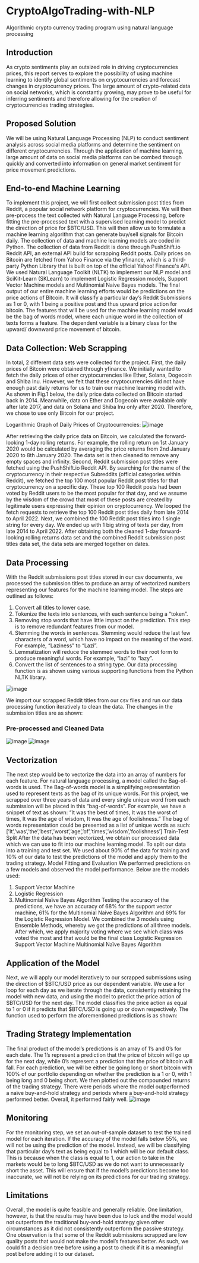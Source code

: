 # CryptoAlgoTrading-with-NLP
Algorithmic crypto currency trading program using natural language processing

## Introduction
As crypto sentiments play an outsized role in driving cryptocurrencies prices, this report serves to explore the possibility of using machine learning to identify global sentiments on cryptocurrencies and forecast changes in cryptocurrency prices. The large amount of crypto-related data on social networks, which is constantly growing, may prove to be useful for inferring sentiments and therefore allowing for the creation of cryptocurrencies trading strategies.

## Proposed Solution
We will be using Natural Language Processing (NLP) to conduct sentiment analysis across social media platforms and determine the sentiment on different cryptocurrencies. Through the application of machine learning, large amount of data on social media platforms can be combed through quickly and converted into information on general market sentiment for price movement predictions.

## End-to-end Machine Learning
To implement this project, we will first collect submission post titles from Reddit, a popular social network platform for cryptocurrencies. We will then pre-process the text collected with Natural Language Processing, before fitting the pre-processed text with a supervised learning model to predict the direction of price for $BTC/USD. This will then allow us to formulate a machine learning algorithm that can generate buy/sell signals for Bitcoin daily.
The collection of data and machine learning models are coded in Python. The collection of data from Reddit is done through PushShift.io Reddit API, an external API build for scrapping Reddit posts. Daily prices on Bitcoin are fetched from Yahoo Finance via the yfinance, which is a third-party Python Library that is built on top of the official Yahoo! Finance's API. 
We used Natural Language Toolkit (NLTK) to implement our NLP model and SciKit-Learn (SKLearn) to implement Logistic Regression models, Support Vector Machine models and Multinomial Naive Bayes models.
The final output of our entire machine learning efforts would be predictions on the price actions of Bitcoin. It will classify a particular day’s Reddit Submissions as 1 or 0, with 1 being a positive post and thus upward price action for bitcoin. The features that will be used for the machine learning model would be the bag of words model, where each unique word in the collection of texts forms a feature. The dependent variable is a binary class for the upward/ downward price movement of bitcoin.

## Data Collection: Web Scrapping
In total, 2 different data sets were collected for the project. First, the daily prices of Bitcoin were obtained through yfinance. We initially wanted to fetch the daily prices of other cryptocurrencies like Ether, Solana, Dogecoin and Shiba Inu. However, we felt that these cryptocurrencies did not have enough past daily returns for us to train our machine learning model with. As shown in Fig.1 below, the daily price data collected on Bitcoin started back in 2014. Meanwhile, data on Ether and Dogecoin were available only after late 2017, and data on Solana and Shiba Inu only after 2020. Therefore, we chose to use only Bitcoin for our project.

Logarithmic Graph of Daily Prices of Cryptocurrencies:
![image](https://user-images.githubusercontent.com/85161103/163224171-b11bce7e-394c-42b8-ab08-883613f37d85.png)

After retrieving the daily price data on Bitcoin, we calculated the forward-looking 1-day rolling returns. For example, the rolling return on 1st January 2020 would be calculated by averaging the price returns from 2nd January 2020 to 8th January 2020. The data set is then cleaned to remove any empty spaces and infinity.
Second, Reddit submission post titles were fetched using the PushShift.io Reddit API. By searching for the name of the cryptocurrency in their respective Subreddits (official categories within Reddit), we fetched the top 100 most popular Reddit post titles for that cryptocurrency on a specific day. These top 100 Reddit posts had been voted by Reddit users to be the most popular for that day, and we assume by the wisdom of the crowd that most of these posts are created by legitimate users expressing their opinion on cryptocurrency. We looped the fetch requests to retrieve the top 100 Reddit post titles daily from late 2014 to April 2022. Next, we combined the 100 Reddit post titles into 1 single string for every day. We ended up with 1 big string of texts per day, from late 2014 to April 2022.
After obtaining both the cleaned 1-day forward-looking rolling returns data set and the combined Reddit submission post titles data set, the data sets are merged together on dates.

## Data Processing
With the Reddit submissions post titles stored in our csv documents, we processed the submission titles to produce an array of vectorized numbers representing our features for the machine learning model. The steps are outlined as follows:
1.	Convert all titles to lower case.
2.	Tokenize the texts into sentences, with each sentence being a “token”.
3.	Removing stop words that have little impact on the prediction. This step is to remove redundant features from our model.
4.	Stemming the words in sentences. Stemming would reduce the last few characters of a word, which have no impact on the meaning of the word. For example, “Laziness” to “Lazi”.
5.	Lemmatization will reduce the stemmed words to their root form to produce meaningful words. For example, “lazi” to “lazy”. 
6.	Convert the list of sentences to a string type.
Our data processing function is as shown using various supporting functions from the Python NLTK library.

![image](https://user-images.githubusercontent.com/85161103/163224227-a172f541-c3c9-40d9-9da8-d7d5f09e5ff9.png)

We import our scrapped Reddit titles from our csv files and run our data processing function iteratively to clean the data. The changes in the submission titles are as shown:
### Pre-processed and Cleaned Data
![image](https://user-images.githubusercontent.com/85161103/163238758-a595e0ae-bad8-4cab-90af-b289a02ec9c1.png)
![image](https://user-images.githubusercontent.com/85161103/163224495-185d7362-d420-42e7-b023-301ca93517a8.png)


## Vectorization
The next step would be to vectorize the data into an array of numbers for each feature. For natural language processing, a model called the Bag-of-words is used. The Bag-of-words model is a simplifying representation used to represent texts as the bag of its unique words. For this project, we scrapped over three years of data and every single unique word from each submission will be placed in this “bag-of-words".
For example, we have a snippet of text as shown:
“It was the best of times,
It was the worst of times,
It was the age of wisdom,
It was the age of foolishness.”
The bag of words representation could be presented as a list of unique words as such:
[’It’,’was’,’the’,’best’,’worst’,’age’,’of’,’times’,’wisdom’,’foolishness’]
Train-Test Split
After the data has been vectorized, we obtain our processed data which we can use to fit into our machine learning model. To split our data into a training and test set. We used about 90% of the data for training and 10% of our data to test the predictions of the model and apply them to the trading strategy.
Model Fitting and Evaluation
We performed predictions on a few models and observed the model performance. Below are the models used:
1.	Support Vector Machine
2.	Logistic Regression
3.	Multinomial Naïve Bayes Algorithm
Testing the accuracy of the predictions, we have an accuracy of 68% for the support vector machine, 61% for the Multinomial Naive Bayes Algorithm and 69% for the Logistic Regression Model. We combined the 3 models using Ensemble Methods, whereby we got the predictions of all three models. After which, we apply majority voting where we see which class was voted the most and that would be the final class
Logistic Regression	Support Vector Machine	Multinomial Naïve Bayes Algorithm

## Application of the Model
Next, we will apply our model iteratively to our scrapped submissions using the direction of $BTC/USD price as our dependent variable. We use a for loop for each day as we iterate through the data, consistently retraining the model with new data, and using the model to predict the price action of $BTC/USD for the next day. The model classifies the price action as equal to 1 or 0 if it predicts that $BTC/USD is going up or down respectively. The function used to perform the aforementioned predictions is as shown:

## Trading Strategy Implementation
The final product of the model’s predictions is an array of 1’s and 0’s for each date. The 1’s represent a prediction that the price of bitcoin will go up for the next day, while 0’s represent a prediction that the price of bitcoin will fall. For each prediction, we will be either be going long or short bitcoin with 100% of our portfolio depending on whether the prediction is a 1 or 0, with 1 being long and 0 being short. We then plotted out the compounded returns of the trading strategy. There were periods where the model outperformed a naïve buy-and-hold strategy and periods where a buy-and-hold strategy performed better. Overall, it performed fairly well.
![image](https://user-images.githubusercontent.com/85161103/163239699-85ab22b1-1eee-4a5a-9507-8f8c0fb1addb.png)

## Monitoring
For the monitoring step, we set an out-of-sample dataset to test the trained model for each iteration. If the accuracy of the model falls below 55%, we will not be using the prediction of the model. Instead, we will be classifying that particular day’s text as being equal to 1 which will be our default class. This is because when the class is equal to 1, our action to take in the markets would be to long $BTC/USD as we do not want to unnecessarily short the asset. This will ensure that if the model’s predictions become too inaccurate, we will not be relying on its predictions for our trading strategy.
 
## Limitations
Overall, the model is quite feasible and generally reliable. One limitation, however, is that the results may have been due to luck and the model would not outperform the traditional buy-and-hold strategy given other circumstances as it did not consistently outperform the passive strategy. One observation is that some of the Reddit submissions scrapped are low quality posts that would not make the model’s features better. As such, we could fit a decision tree before using a post to check if it is a meaningful post before adding it to our dataset.
